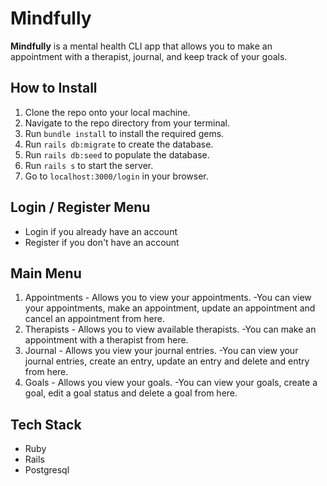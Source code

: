 # Mindfully
**Mindfully** is a mental health CLI app that allows you to make an appointment with a therapist, journal, and keep track of your goals.

## How to Install
1. Clone the repo onto your local machine.
1. Navigate to the repo directory from your terminal.
1. Run `bundle install` to install the required gems.
1. Run `rails db:migrate` to create the database.
1. Run `rails db:seed` to populate the database.
1. Run `rails s` to start the server.
1. Go to `localhost:3000/login` in your browser.

## Login / Register Menu
- Login if you already have an account
- Register if you don't have an account

## Main Menu
1. Appointments - Allows you to view your appointments.
    -You can view your appointments, make an appointment, update an appointment and cancel an appointment from here.
2. Therapists - Allows you to view available therapists.
    -You can make an appointment with a therapist from here.
3. Journal - Allows you view your journal entries.
    -You can view your journal entries, create an entry, update an entry and delete and entry from here.
4. Goals - Allows you view your goals.
    -You can view your goals, create a goal, edit a goal status and delete a goal from here.


## Tech Stack
- Ruby
- Rails
- Postgresql
